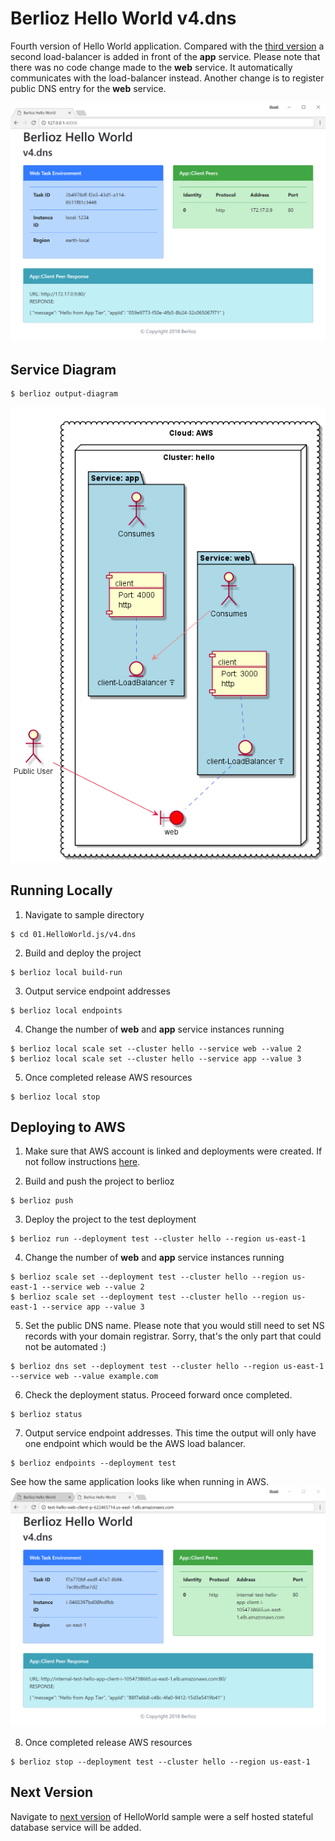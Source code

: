# Berlioz Hello World v4.dns

Fourth version of Hello World application. Compared with the
[third version](../v3.load-balancer) a second load-balancer is added
in front of the **app** service. Please note that there was no code change
made to the **web** service. It automatically communicates with the load-balancer
instead. Another change is to register public DNS entry for the **web** service.

![v4.dns Screenshot](screenshot.png)

## Service Diagram
```
$ berlioz output-diagram
```
![v4.dns Diagram](diagram.png)

## Running Locally

1. Navigate to sample directory
```
$ cd 01.HelloWorld.js/v4.dns
```

2. Build and deploy the project
```
$ berlioz local build-run
```

3. Output service endpoint addresses
```
$ berlioz local endpoints
```

4. Change the number of **web** and **app** service instances running
```
$ berlioz local scale set --cluster hello --service web --value 2
$ berlioz local scale set --cluster hello --service app --value 3
```

5. Once completed release AWS resources
```
$ berlioz local stop
```

## Deploying to AWS

1. Make sure that AWS account is linked and deployments were created. If not follow instructions [here](../../README.md).

2. Build and push the project to berlioz
```
$ berlioz push
```

3. Deploy the project to the test deployment
```
$ berlioz run --deployment test --cluster hello --region us-east-1
```

4. Change the number of **web** and **app** service instances running
```
$ berlioz scale set --deployment test --cluster hello --region us-east-1 --service web --value 2
$ berlioz scale set --deployment test --cluster hello --region us-east-1 --service app --value 3
```

5. Set the public DNS name. Please note that you would still need to set NS
records with your domain registrar. Sorry, that's the only part that could not
be automated :)
```
$ berlioz dns set --deployment test --cluster hello --region us-east-1 --service web --value example.com
```

6. Check the deployment status. Proceed forward once completed.
```
$ berlioz status
```

7. Output service endpoint addresses. This time the output will only have one
endpoint which would be the AWS load balancer.
```
$ berlioz endpoints --deployment test
```
See how the same application looks like when running in AWS.
![v4.dns Screenshot-AWS](screenshot-aws.png)

8. Once completed release AWS resources
```
$ berlioz stop --deployment test --cluster hello --region us-east-1
```

## Next Version
Navigate to [next version](../v5.db) of HelloWorld sample were a self hosted
stateful database service will be added.
